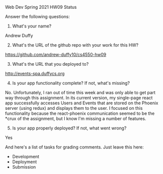 
Web Dev Spring 2021 HW09 Status

Answer the following questions:


1. What's your name?

Andrew Duffy

2. What's the URL of the github repo with your work for this HW?

https://github.com/andrew-duffy10/cs4550-hw09

3. What's the URL that you deployed to?

http://events-spa.duffycs.org

4. Is your app functionality complete? If not, what's missing?

No. Unfortunately, I ran out of time this week and was only able to get part way through this assignment. In its current version, my single-page react app successfully accesses Users and Events that are stored on the Phoenix server (using redux) and displays them to the user. I focused on this functionality because the react-phoenix communication seemed to be the *crux of the assignment, but I know I'm missing a number of features. 


5. Is your app properly deployed? If not, what went wrong?

Yes




And here's a list of tasks for grading comments. Just leave this here:
 - Development
 - Deployment
 - Submission
